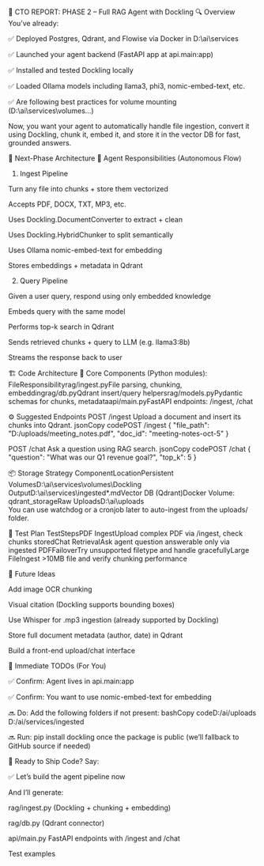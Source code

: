 🧠 CTO REPORT: PHASE 2 – Full RAG Agent with Dockling
🔍 Overview
You’ve already:


✅ Deployed Postgres, Qdrant, and Flowise via Docker in D:\ai\services


✅ Launched your agent backend (FastAPI app at api.main:app)


✅ Installed and tested Dockling locally


✅ Loaded Ollama models including llama3, phi3, nomic-embed-text, etc.


✅ Are following best practices for volume mounting (D:\ai\services\volumes\...)


Now, you want your agent to automatically handle file ingestion, convert it using Dockling, chunk it, embed it, and store it in the vector DB for fast, grounded answers.

🔧 Next-Phase Architecture
🔁 Agent Responsibilities (Autonomous Flow)
1. Ingest Pipeline

Turn any file into chunks + store them vectorized



Accepts PDF, DOCX, TXT, MP3, etc.


Uses Dockling.DocumentConverter to extract + clean


Uses Dockling.HybridChunker to split semantically


Uses Ollama nomic-embed-text for embedding


Stores embeddings + metadata in Qdrant


2. Query Pipeline

Given a user query, respond using only embedded knowledge



Embeds query with the same model


Performs top-k search in Qdrant


Sends retrieved chunks + query to LLM (e.g. llama3:8b)


Streams the response back to user



🏗️ Code Architecture
🔘 Core Components (Python modules):
FileResponsibilityrag/ingest.pyFile parsing, chunking, embeddingrag/db.pyQdrant insert/query helpersrag/models.pyPydantic schemas for chunks, metadataapi/main.pyFastAPI endpoints: /ingest, /chat

⚙️ Suggested Endpoints
POST /ingest
Upload a document and insert its chunks into Qdrant.
jsonCopy codePOST /ingest
{
  "file_path": "D:/uploads/meeting_notes.pdf",
  "doc_id": "meeting-notes-oct-5"
}

POST /chat
Ask a question using RAG search.
jsonCopy codePOST /chat
{
  "question": "What was our Q1 revenue goal?",
  "top_k": 5
}


📦 Storage Strategy
ComponentLocationPersistent VolumesD:\ai\services\volumes\Dockling OutputD:\ai\services\ingested\*.mdVector DB (Qdrant)Docker Volume: qdrant_storageRaw UploadsD:\ai\uploads\
You can use watchdog or a cronjob later to auto-ingest from the uploads/ folder.

🧪 Test Plan
TestStepsPDF IngestUpload complex PDF via /ingest, check chunks storedChat RetrievalAsk agent question answerable only via ingested PDFFailoverTry unsupported filetype and handle gracefullyLarge FileIngest >10MB file and verify chunking performance

🔮 Future Ideas


Add image OCR chunking


Visual citation (Dockling supports bounding boxes)


Use Whisper for .mp3 ingestion (already supported by Dockling)


Store full document metadata (author, date) in Qdrant


Build a front-end upload/chat interface



📌 Immediate TODOs (For You)


✅ Confirm: Agent lives in api.main:app


✅ Confirm: You want to use nomic-embed-text for embedding


🔜 Do: Add the following folders if not present:
bashCopy codeD:/ai/uploads
D:/ai/services/ingested



🔜 Run: pip install dockling once the package is public (we’ll fallback to GitHub source if needed)



🚀 Ready to Ship Code?
Say:

✅ Let’s build the agent pipeline now

And I’ll generate:


rag/ingest.py (Dockling + chunking + embedding)


rag/db.py (Qdrant connector)


api/main.py FastAPI endpoints with /ingest and /chat


Test examples